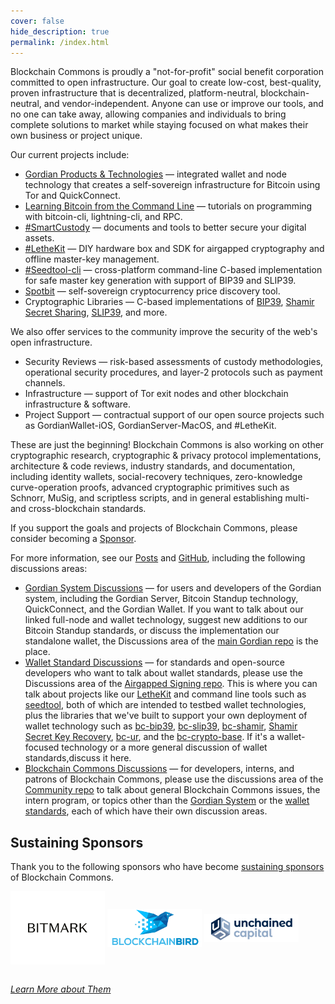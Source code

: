```yaml
---
cover: false
hide_description: true
permalink: /index.html
---
```

Blockchain Commons is proudly a "not-for-profit" social benefit corporation committed to open infrastructure.  Our goal to create low-cost, best-quality, proven infrastructure that is decentralized, platform-neutral, blockchain-neutral, and vendor-independent. Anyone can use or improve our tools, and no one can take away, allowing companies and individuals to bring complete solutions to market while staying focused on what makes their own business or project unique.

Our current projects include:

* [Gordian Products & Technologies](https://github.com/BlockchainCommons/Gordian) — integrated wallet and node technology that creates a self-sovereign infrastructure for Bitcoin  using Tor and QuickConnect.
* [Learning Bitcoin from the Command Line](https://github.com/BlockchainCommons/Learning-Bitcoin-from-the-Command-Line) — tutorials on programming with bitcoin-cli, lightning-cli, and RPC.
* [#SmartCustody](https://www.smartcustody.com/) — documents and tools to better secure your digital assets.
* [#LetheKit](https://github.com/BlockchainCommons/bc-lethekit) — DIY hardware box and SDK for airgapped cryptography and offline master-key management.
* [#Seedtool-cli](https://github.com/BlockchainCommons/bc-seedtool-cli) — cross-platform command-line C-based implementation for safe master key generation with support of BIP39 and SLIP39.
* [Spotbit](https://github.com/BlockchainCommons/spotbit) — self-sovereign cryptocurrency price discovery tool.
* Cryptographic Libraries — C-based implementations of [BIP39](https://github.com/BlockchainCommons/bc-bip39), [Shamir Secret Sharing](https://github.com/BlockchainCommons/bc-shamir), [SLIP39](https://github.com/BlockchainCommons/bc-slip39), and more.

We also offer services to the community improve the security of the web's open infrastructure.

* Security Reviews — risk-based assessments of custody methodologies, operational security procedures, and layer-2 protocols such as payment channels.
* Infrastructure — support of Tor exit nodes and other blockchain infrastructure & software.
* Project Support — contractual support of our open source projects such as GordianWallet-iOS, GordianServer-MacOS, and #LetheKit.

These are just the beginning! Blockchain Commons is also working on other cryptographic research, cryptographic & privacy protocol implementations, architecture & code reviews, industry standards, and documentation, including identity wallets, social-recovery techniques, zero-knowledge curve-operation proofs, advanced cryptographic primitives such as Schnorr, MuSig, and scriptless scripts, and in general establishing multi- and cross-blockchain standards.

If you support the goals and projects of Blockchain Commons, please consider becoming a [Sponsor](https://www.blockchaincommons.com/sponsors.html).

For more information, see our [Posts](https://www.blockchaincommons.com/posts/) and [GitHub](https://github.com/BlockchainCommons), including the following discussions areas:
* [Gordian System Discussions](https://github.com/BlockchainCommons/Gordian/discussions) — for users and developers of the Gordian system, including the Gordian Server, Bitcoin Standup technology, QuickConnect, and the Gordian Wallet. If you want to talk about our linked full-node and wallet technology, suggest new additions to our Bitcoin Standup standards, or discuss the implementation our standalone wallet, the Discussions area of the [main Gordian repo](https://github.com/BlockchainCommons/Gordian) is the place.
* [Wallet Standard Discussions](https://github.com/BlockchainCommons/AirgappedSigning/discussions) — for standards and open-source developers who want to talk about wallet standards, please use the Discussions area of the [Airgapped Signing repo](https://github.com/BlockchainCommons/AirgappedSigning). This is where you can talk about projects like our [LetheKit](https://github.com/BlockchainCommons/bc-lethekit) and command line tools such as [seedtool](https://github.com/BlockchainCommons/bc-seedtool-cli), both of which are intended to testbed wallet technologies, plus the libraries that we've built to support your own deployment of wallet technology such as [bc-bip39](https://github.com/BlockchainCommons/bc-bip39), [bc-slip39](https://github.com/BlockchainCommons/bc-slip39), [bc-shamir](https://github.com/BlockchainCommons/bc-shamir), [Shamir Secret Key Recovery](https://github.com/BlockchainCommons/bc-sskr), [bc-ur](https://github.com/BlockchainCommons/bc-ur), and the [bc-crypto-base](https://github.com/BlockchainCommons/bc-crypto-base). If it's a wallet-focused technology or a more general discussion of wallet standards,discuss it here.
* [Blockchain Commons Discussions](https://github.com/BlockchainCommons/Community/discussions) — for developers, interns, and patrons of Blockchain Commons, please use the discussions area of the [Community repo](https://github.com/BlockchainCommons/Community) to talk about general Blockchain Commons issues, the intern program, or topics other than the [Gordian System](https://github.com/BlockchainCommons/Gordian/discussions) or the [wallet standards](https://github.com/BlockchainCommons/AirgappedSigning/discussions), each of which have their own discussion areas.

## Sustaining Sponsors

Thank you to the following sponsors who have become [sustaining sponsors](https://github.com/sponsors/BlockchainCommons) of Blockchain Commons.

[<img src="images/sponsors/bitmark-logo.svg" width="30%" align="center">](https://bitmark.com/)
[<img src="images/sponsors/blockchainbird.png" width="30%" align="center">](https://github.com/blockchainbird/bird)
[<img src="images/sponsors/unchained-capital.png" width="30%" align="center">](https://unchained-capital.com/)

<br clear="all">[*Learn More about Them*](sponsors)
